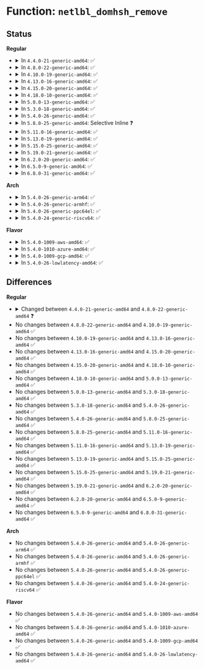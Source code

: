 # Function: <code>netlbl_domhsh_remove</code>

## Status
<b>Regular</b>
<ul>
<li>
<details>
<summary>In <code>4.4.0-21-generic-amd64</code>: ✅</summary>

```c
int netlbl_domhsh_remove(const char * domain, struct netlbl_audit * audit_info)
```

```json
{
  "name": "netlbl_domhsh_remove",
  "collision_type": "Unique Global",
  "inline_type": "No",
  "funcs": [
    {
      "addr": 18446744071587286176,
      "name": "netlbl_domhsh_remove",
      "external": true,
      "loc": "net/netlabel/netlabel_domainhash.c:636",
      "file": "net/netlabel/netlabel_domainhash.c",
      "inline": "seen, unknown",
      "caller_inline": [],
      "caller_func": [
        "net/netlabel/netlabel_kapi.c:netlbl_cfg_map_del",
        "net/netlabel/netlabel_domainhash.c:netlbl_domhsh_remove_default",
        "net/netlabel/netlabel_mgmt.c:netlbl_mgmt_remove"
      ]
    }
  ],
  "symbols": [
    {
      "addr": 18446744071587286176,
      "name": "netlbl_domhsh_remove",
      "section": ".text",
      "bind": "STB_GLOBAL",
      "size": 56
    }
  ]
}
```
</details>
</li>
<li>
<details>
<summary>In <code>4.8.0-22-generic-amd64</code>: ✅</summary>

```c
int netlbl_domhsh_remove(const char * domain, u16 family, struct netlbl_audit * audit_info)
```

```json
{
  "name": "netlbl_domhsh_remove",
  "collision_type": "Unique Global",
  "inline_type": "No",
  "funcs": [
    {
      "addr": 18446744071587753984,
      "name": "netlbl_domhsh_remove",
      "external": true,
      "loc": "net/netlabel/netlabel_domainhash.c:807",
      "file": "net/netlabel/netlabel_domainhash.c",
      "inline": "seen, unknown",
      "caller_inline": [],
      "caller_func": [
        "net/netlabel/netlabel_kapi.c:netlbl_cfg_map_del",
        "net/netlabel/netlabel_domainhash.c:netlbl_domhsh_remove_default",
        "net/netlabel/netlabel_mgmt.c:netlbl_mgmt_remove"
      ]
    }
  ],
  "symbols": [
    {
      "addr": 18446744071587753984,
      "name": "netlbl_domhsh_remove",
      "section": ".text",
      "bind": "STB_GLOBAL",
      "size": 179
    }
  ]
}
```
</details>
</li>
<li>
<details>
<summary>In <code>4.10.0-19-generic-amd64</code>: ✅</summary>

```c
int netlbl_domhsh_remove(const char * domain, u16 family, struct netlbl_audit * audit_info)
```

```json
{
  "name": "netlbl_domhsh_remove",
  "collision_type": "Unique Global",
  "inline_type": "No",
  "funcs": [
    {
      "addr": 18446744071587969200,
      "name": "netlbl_domhsh_remove",
      "external": true,
      "loc": "net/netlabel/netlabel_domainhash.c:807",
      "file": "net/netlabel/netlabel_domainhash.c",
      "inline": "seen, unknown",
      "caller_inline": [],
      "caller_func": [
        "net/netlabel/netlabel_kapi.c:netlbl_cfg_map_del",
        "net/netlabel/netlabel_domainhash.c:netlbl_domhsh_remove_default",
        "net/netlabel/netlabel_mgmt.c:netlbl_mgmt_remove"
      ]
    }
  ],
  "symbols": [
    {
      "addr": 18446744071587969200,
      "name": "netlbl_domhsh_remove",
      "section": ".text",
      "bind": "STB_GLOBAL",
      "size": 179
    }
  ]
}
```
</details>
</li>
<li>
<details>
<summary>In <code>4.13.0-16-generic-amd64</code>: ✅</summary>

```c
int netlbl_domhsh_remove(const char * domain, u16 family, struct netlbl_audit * audit_info)
```

```json
{
  "name": "netlbl_domhsh_remove",
  "collision_type": "Unique Global",
  "inline_type": "No",
  "funcs": [
    {
      "addr": 18446744071588127328,
      "name": "netlbl_domhsh_remove",
      "external": true,
      "loc": "net/netlabel/netlabel_domainhash.c:807",
      "file": "net/netlabel/netlabel_domainhash.c",
      "inline": "seen, unknown",
      "caller_inline": [],
      "caller_func": [
        "net/netlabel/netlabel_kapi.c:netlbl_cfg_map_del",
        "net/netlabel/netlabel_domainhash.c:netlbl_domhsh_remove_default",
        "net/netlabel/netlabel_mgmt.c:netlbl_mgmt_remove"
      ]
    }
  ],
  "symbols": [
    {
      "addr": 18446744071588127328,
      "name": "netlbl_domhsh_remove",
      "section": ".text",
      "bind": "STB_GLOBAL",
      "size": 176
    }
  ]
}
```
</details>
</li>
<li>
<details>
<summary>In <code>4.15.0-20-generic-amd64</code>: ✅</summary>

```c
int netlbl_domhsh_remove(const char * domain, u16 family, struct netlbl_audit * audit_info)
```

```json
{
  "name": "netlbl_domhsh_remove",
  "collision_type": "Unique Global",
  "inline_type": "No",
  "funcs": [
    {
      "addr": 18446744071588675152,
      "name": "netlbl_domhsh_remove",
      "external": true,
      "loc": "net/netlabel/netlabel_domainhash.c:807",
      "file": "net/netlabel/netlabel_domainhash.c",
      "inline": "seen, unknown",
      "caller_inline": [],
      "caller_func": [
        "net/netlabel/netlabel_kapi.c:netlbl_cfg_map_del",
        "net/netlabel/netlabel_domainhash.c:netlbl_domhsh_remove_default",
        "net/netlabel/netlabel_mgmt.c:netlbl_mgmt_remove"
      ]
    }
  ],
  "symbols": [
    {
      "addr": 18446744071588675152,
      "name": "netlbl_domhsh_remove",
      "section": ".text",
      "bind": "STB_GLOBAL",
      "size": 176
    }
  ]
}
```
</details>
</li>
<li>
<details>
<summary>In <code>4.18.0-10-generic-amd64</code>: ✅</summary>

```c
int netlbl_domhsh_remove(const char * domain, u16 family, struct netlbl_audit * audit_info)
```

```json
{
  "name": "netlbl_domhsh_remove",
  "collision_type": "Unique Global",
  "inline_type": "No",
  "funcs": [
    {
      "addr": 18446744071589041680,
      "name": "netlbl_domhsh_remove",
      "external": true,
      "loc": "net/netlabel/netlabel_domainhash.c:807",
      "file": "net/netlabel/netlabel_domainhash.c",
      "inline": "seen, unknown",
      "caller_inline": [],
      "caller_func": [
        "net/netlabel/netlabel_kapi.c:netlbl_cfg_map_del",
        "net/netlabel/netlabel_domainhash.c:netlbl_domhsh_remove_default",
        "net/netlabel/netlabel_mgmt.c:netlbl_mgmt_remove"
      ]
    }
  ],
  "symbols": [
    {
      "addr": 18446744071589041680,
      "name": "netlbl_domhsh_remove",
      "section": ".text",
      "bind": "STB_GLOBAL",
      "size": 179
    }
  ]
}
```
</details>
</li>
<li>
<details>
<summary>In <code>5.0.0-13-generic-amd64</code>: ✅</summary>

```c
int netlbl_domhsh_remove(const char * domain, u16 family, struct netlbl_audit * audit_info)
```

```json
{
  "name": "netlbl_domhsh_remove",
  "collision_type": "Unique Global",
  "inline_type": "No",
  "funcs": [
    {
      "addr": 18446744071589267680,
      "name": "netlbl_domhsh_remove",
      "external": true,
      "loc": "net/netlabel/netlabel_domainhash.c:807",
      "file": "net/netlabel/netlabel_domainhash.c",
      "inline": "seen, unknown",
      "caller_inline": [],
      "caller_func": [
        "net/netlabel/netlabel_kapi.c:netlbl_cfg_map_del",
        "net/netlabel/netlabel_domainhash.c:netlbl_domhsh_remove_default",
        "net/netlabel/netlabel_mgmt.c:netlbl_mgmt_remove"
      ]
    }
  ],
  "symbols": [
    {
      "addr": 18446744071589267680,
      "name": "netlbl_domhsh_remove",
      "section": ".text",
      "bind": "STB_GLOBAL",
      "size": 179
    }
  ]
}
```
</details>
</li>
<li>
<details>
<summary>In <code>5.3.0-18-generic-amd64</code>: ✅</summary>

```c
int netlbl_domhsh_remove(const char * domain, u16 family, struct netlbl_audit * audit_info)
```

```json
{
  "name": "netlbl_domhsh_remove",
  "collision_type": "Unique Global",
  "inline_type": "No",
  "funcs": [
    {
      "addr": 18446744071589723024,
      "name": "netlbl_domhsh_remove",
      "external": true,
      "loc": "net/netlabel/netlabel_domainhash.c:793",
      "file": "net/netlabel/netlabel_domainhash.c",
      "inline": "seen, unknown",
      "caller_inline": [],
      "caller_func": [
        "net/netlabel/netlabel_kapi.c:netlbl_cfg_map_del",
        "net/netlabel/netlabel_domainhash.c:netlbl_domhsh_remove_default",
        "net/netlabel/netlabel_mgmt.c:netlbl_mgmt_remove"
      ]
    }
  ],
  "symbols": [
    {
      "addr": 18446744071589723024,
      "name": "netlbl_domhsh_remove",
      "section": ".text",
      "bind": "STB_GLOBAL",
      "size": 182
    }
  ]
}
```
</details>
</li>
<li>
<details>
<summary>In <code>5.4.0-26-generic-amd64</code>: ✅</summary>

```c
int netlbl_domhsh_remove(const char * domain, u16 family, struct netlbl_audit * audit_info)
```

```json
{
  "name": "netlbl_domhsh_remove",
  "collision_type": "Unique Global",
  "inline_type": "No",
  "funcs": [
    {
      "addr": 18446744071589947328,
      "name": "netlbl_domhsh_remove",
      "external": true,
      "loc": "net/netlabel/netlabel_domainhash.c:793",
      "file": "net/netlabel/netlabel_domainhash.c",
      "inline": "seen, unknown",
      "caller_inline": [],
      "caller_func": [
        "net/netlabel/netlabel_kapi.c:netlbl_cfg_map_del",
        "net/netlabel/netlabel_domainhash.c:netlbl_domhsh_remove_default",
        "net/netlabel/netlabel_mgmt.c:netlbl_mgmt_remove"
      ]
    }
  ],
  "symbols": [
    {
      "addr": 18446744071589947328,
      "name": "netlbl_domhsh_remove",
      "section": ".text",
      "bind": "STB_GLOBAL",
      "size": 182
    }
  ]
}
```
</details>
</li>
<li>
<details>
<summary>In <code>5.8.0-25-generic-amd64</code>: Selective Inline ❓</summary>

```c
int netlbl_domhsh_remove(const char * domain, u16 family, struct netlbl_audit * audit_info)
```

```json
{
  "name": "netlbl_domhsh_remove",
  "collision_type": "Unique Global",
  "inline_type": "Selective",
  "funcs": [
    {
      "addr": 18446744071590977317,
      "name": "netlbl_domhsh_remove",
      "external": true,
      "loc": "net/netlabel/netlabel_domainhash.c:795",
      "file": "net/netlabel/netlabel_domainhash.c",
      "inline": "not declared, inlined",
      "caller_inline": [
        "net/netlabel/netlabel_domainhash.c:netlbl_domhsh_remove_default"
      ],
      "caller_func": [
        "net/netlabel/netlabel_kapi.c:netlbl_cfg_map_del",
        "net/netlabel/netlabel_mgmt.c:netlbl_mgmt_remove"
      ]
    }
  ],
  "symbols": [
    {
      "addr": 18446744071590977104,
      "name": "netlbl_domhsh_remove",
      "section": ".text",
      "bind": "STB_GLOBAL",
      "size": 204
    }
  ]
}
```
</details>
</li>
<li>
<details>
<summary>In <code>5.11.0-16-generic-amd64</code>: ✅</summary>

```c
int netlbl_domhsh_remove(const char * domain, u16 family, struct netlbl_audit * audit_info)
```

```json
{
  "name": "netlbl_domhsh_remove",
  "collision_type": "Unique Global",
  "inline_type": "No",
  "funcs": [
    {
      "addr": 18446744071591041872,
      "name": "netlbl_domhsh_remove",
      "external": true,
      "loc": "net/netlabel/netlabel_domainhash.c:794",
      "file": "net/netlabel/netlabel_domainhash.c",
      "inline": "seen, unknown",
      "caller_inline": [],
      "caller_func": [
        "net/netlabel/netlabel_kapi.c:netlbl_cfg_map_del",
        "net/netlabel/netlabel_domainhash.c:netlbl_domhsh_remove_default",
        "net/netlabel/netlabel_mgmt.c:netlbl_mgmt_remove"
      ]
    }
  ],
  "symbols": [
    {
      "addr": 18446744071591041872,
      "name": "netlbl_domhsh_remove",
      "section": ".text",
      "bind": "STB_GLOBAL",
      "size": 197
    }
  ]
}
```
</details>
</li>
<li>
<details>
<summary>In <code>5.13.0-19-generic-amd64</code>: ✅</summary>

```c
int netlbl_domhsh_remove(const char * domain, u16 family, struct netlbl_audit * audit_info)
```

```json
{
  "name": "netlbl_domhsh_remove",
  "collision_type": "Unique Global",
  "inline_type": "No",
  "funcs": [
    {
      "addr": 18446744071590972464,
      "name": "netlbl_domhsh_remove",
      "external": true,
      "loc": "net/netlabel/netlabel_domainhash.c:794",
      "file": "net/netlabel/netlabel_domainhash.c",
      "inline": "seen, unknown",
      "caller_inline": [],
      "caller_func": [
        "net/netlabel/netlabel_kapi.c:netlbl_cfg_map_del",
        "net/netlabel/netlabel_domainhash.c:netlbl_domhsh_remove_default",
        "net/netlabel/netlabel_mgmt.c:netlbl_mgmt_remove"
      ]
    }
  ],
  "symbols": [
    {
      "addr": 18446744071590972464,
      "name": "netlbl_domhsh_remove",
      "section": ".text",
      "bind": "STB_GLOBAL",
      "size": 197
    }
  ]
}
```
</details>
</li>
<li>
<details>
<summary>In <code>5.15.0-25-generic-amd64</code>: ✅</summary>

```c
int netlbl_domhsh_remove(const char * domain, u16 family, struct netlbl_audit * audit_info)
```

```json
{
  "name": "netlbl_domhsh_remove",
  "collision_type": "Unique Global",
  "inline_type": "No",
  "funcs": [
    {
      "addr": 18446744071591810000,
      "name": "netlbl_domhsh_remove",
      "external": true,
      "loc": "net/netlabel/netlabel_domainhash.c:794",
      "file": "net/netlabel/netlabel_domainhash.c",
      "inline": "seen, unknown",
      "caller_inline": [],
      "caller_func": [
        "net/netlabel/netlabel_kapi.c:netlbl_cfg_map_del",
        "net/netlabel/netlabel_domainhash.c:netlbl_domhsh_remove_default",
        "net/netlabel/netlabel_mgmt.c:netlbl_mgmt_remove"
      ]
    }
  ],
  "symbols": [
    {
      "addr": 18446744071591810000,
      "name": "netlbl_domhsh_remove",
      "section": ".text",
      "bind": "STB_GLOBAL",
      "size": 197
    }
  ]
}
```
</details>
</li>
<li>
<details>
<summary>In <code>5.19.0-21-generic-amd64</code>: ✅</summary>

```c
int netlbl_domhsh_remove(const char * domain, u16 family, struct netlbl_audit * audit_info)
```

```json
{
  "name": "netlbl_domhsh_remove",
  "collision_type": "Unique Global",
  "inline_type": "No",
  "funcs": [
    {
      "addr": 18446744071593522000,
      "name": "netlbl_domhsh_remove",
      "external": true,
      "loc": "net/netlabel/netlabel_domainhash.c:794",
      "file": "net/netlabel/netlabel_domainhash.c",
      "inline": "seen, unknown",
      "caller_inline": [],
      "caller_func": [
        "net/netlabel/netlabel_kapi.c:netlbl_cfg_map_del",
        "net/netlabel/netlabel_domainhash.c:netlbl_domhsh_remove_default",
        "net/netlabel/netlabel_mgmt.c:netlbl_mgmt_remove"
      ]
    }
  ],
  "symbols": [
    {
      "addr": 18446744071593522000,
      "name": "netlbl_domhsh_remove",
      "section": ".text",
      "bind": "STB_GLOBAL",
      "size": 276
    }
  ]
}
```
</details>
</li>
<li>
<details>
<summary>In <code>6.2.0-20-generic-amd64</code>: ✅</summary>

```c
int netlbl_domhsh_remove(const char * domain, u16 family, struct netlbl_audit * audit_info)
```

```json
{
  "name": "netlbl_domhsh_remove",
  "collision_type": "Unique Global",
  "inline_type": "No",
  "funcs": [
    {
      "addr": 18446744071595442208,
      "name": "netlbl_domhsh_remove",
      "external": true,
      "loc": "net/netlabel/netlabel_domainhash.c:794",
      "file": "net/netlabel/netlabel_domainhash.c",
      "inline": "seen, unknown",
      "caller_inline": [],
      "caller_func": [
        "net/netlabel/netlabel_kapi.c:netlbl_cfg_map_del",
        "net/netlabel/netlabel_domainhash.c:netlbl_domhsh_remove_default",
        "net/netlabel/netlabel_mgmt.c:netlbl_mgmt_remove"
      ]
    }
  ],
  "symbols": [
    {
      "addr": 18446744071595442208,
      "name": "netlbl_domhsh_remove",
      "section": ".text",
      "bind": "STB_GLOBAL",
      "size": 276
    }
  ]
}
```
</details>
</li>
<li>
<details>
<summary>In <code>6.5.0-9-generic-amd64</code>: ✅</summary>

```c
int netlbl_domhsh_remove(const char * domain, u16 family, struct netlbl_audit * audit_info)
```

```json
{
  "name": "netlbl_domhsh_remove",
  "collision_type": "Unique Global",
  "inline_type": "No",
  "funcs": [
    {
      "addr": 18446744071595949168,
      "name": "netlbl_domhsh_remove",
      "external": true,
      "loc": "net/netlabel/netlabel_domainhash.c:794",
      "file": "net/netlabel/netlabel_domainhash.c",
      "inline": "seen, unknown",
      "caller_inline": [],
      "caller_func": [
        "net/netlabel/netlabel_kapi.c:netlbl_cfg_map_del",
        "net/netlabel/netlabel_domainhash.c:netlbl_domhsh_remove_default",
        "net/netlabel/netlabel_mgmt.c:netlbl_mgmt_remove"
      ]
    }
  ],
  "symbols": [
    {
      "addr": 18446744071595949168,
      "name": "netlbl_domhsh_remove",
      "section": ".text",
      "bind": "STB_GLOBAL",
      "size": 276
    }
  ]
}
```
</details>
</li>
<li>
<details>
<summary>In <code>6.8.0-31-generic-amd64</code>: ✅</summary>

```c
int netlbl_domhsh_remove(const char * domain, u16 family, struct netlbl_audit * audit_info)
```

```json
{
  "name": "netlbl_domhsh_remove",
  "collision_type": "Unique Global",
  "inline_type": "No",
  "funcs": [
    {
      "addr": 18446744071596811040,
      "name": "netlbl_domhsh_remove",
      "external": true,
      "loc": "net/netlabel/netlabel_domainhash.c:794",
      "file": "net/netlabel/netlabel_domainhash.c",
      "inline": "seen, unknown",
      "caller_inline": [],
      "caller_func": [
        "net/netlabel/netlabel_kapi.c:netlbl_cfg_map_del",
        "net/netlabel/netlabel_domainhash.c:netlbl_domhsh_remove_default",
        "net/netlabel/netlabel_mgmt.c:netlbl_mgmt_remove"
      ]
    }
  ],
  "symbols": [
    {
      "addr": 18446744071596811040,
      "name": "netlbl_domhsh_remove",
      "section": ".text",
      "bind": "STB_GLOBAL",
      "size": 276
    }
  ]
}
```
</details>
</li>
</ul>
<b>Arch</b>
<ul>
<li>
<details>
<summary>In <code>5.4.0-26-generic-arm64</code>: ✅</summary>

```c
int netlbl_domhsh_remove(const char * domain, u16 family, struct netlbl_audit * audit_info)
```

```json
{
  "name": "netlbl_domhsh_remove",
  "collision_type": "Unique Global",
  "inline_type": "No",
  "funcs": [
    {
      "addr": 18446603336503679416,
      "name": "netlbl_domhsh_remove",
      "external": true,
      "loc": "net/netlabel/netlabel_domainhash.c:793",
      "file": "net/netlabel/netlabel_domainhash.c",
      "inline": "seen, unknown",
      "caller_inline": [],
      "caller_func": [
        "net/netlabel/netlabel_kapi.c:netlbl_cfg_map_del",
        "net/netlabel/netlabel_domainhash.c:netlbl_domhsh_remove_default",
        "net/netlabel/netlabel_mgmt.c:netlbl_mgmt_remove"
      ]
    }
  ],
  "symbols": [
    {
      "addr": 18446603336503679416,
      "name": "netlbl_domhsh_remove",
      "section": ".text",
      "bind": "STB_GLOBAL",
      "size": 220
    }
  ]
}
```
</details>
</li>
<li>
<details>
<summary>In <code>5.4.0-26-generic-armhf</code>: ✅</summary>

```c
int netlbl_domhsh_remove(const char * domain, u16 family, struct netlbl_audit * audit_info)
```

```json
{
  "name": "netlbl_domhsh_remove",
  "collision_type": "Unique Global",
  "inline_type": "No",
  "funcs": [
    {
      "addr": 3236315960,
      "name": "netlbl_domhsh_remove",
      "external": true,
      "loc": "net/netlabel/netlabel_domainhash.c:793",
      "file": "net/netlabel/netlabel_domainhash.c",
      "inline": "seen, unknown",
      "caller_inline": [],
      "caller_func": [
        "net/netlabel/netlabel_kapi.c:netlbl_cfg_map_del",
        "net/netlabel/netlabel_domainhash.c:netlbl_domhsh_remove_default",
        "net/netlabel/netlabel_mgmt.c:netlbl_mgmt_remove"
      ]
    }
  ],
  "symbols": [
    {
      "addr": 3236315960,
      "name": "netlbl_domhsh_remove",
      "section": ".text",
      "bind": "STB_GLOBAL",
      "size": 184
    }
  ]
}
```
</details>
</li>
<li>
<details>
<summary>In <code>5.4.0-26-generic-ppc64el</code>: ✅</summary>

```c
int netlbl_domhsh_remove(const char * domain, u16 family, struct netlbl_audit * audit_info)
```

```json
{
  "name": "netlbl_domhsh_remove",
  "collision_type": "Unique Global",
  "inline_type": "No",
  "funcs": [
    {
      "addr": 13835058055297505776,
      "name": "netlbl_domhsh_remove",
      "external": true,
      "loc": "net/netlabel/netlabel_domainhash.c:793",
      "file": "net/netlabel/netlabel_domainhash.c",
      "inline": "seen, unknown",
      "caller_inline": [],
      "caller_func": [
        "net/netlabel/netlabel_kapi.c:netlbl_cfg_map_del",
        "net/netlabel/netlabel_domainhash.c:netlbl_domhsh_remove_default",
        "net/netlabel/netlabel_mgmt.c:netlbl_mgmt_remove"
      ]
    }
  ],
  "symbols": [
    {
      "addr": 13835058055297505776,
      "name": "netlbl_domhsh_remove",
      "section": ".text",
      "bind": "STB_GLOBAL",
      "size": 288
    }
  ]
}
```
</details>
</li>
<li>
<details>
<summary>In <code>5.4.0-24-generic-riscv64</code>: ✅</summary>

```c
int netlbl_domhsh_remove(const char * domain, u16 family, struct netlbl_audit * audit_info)
```

```json
{
  "name": "netlbl_domhsh_remove",
  "collision_type": "Unique Global",
  "inline_type": "No",
  "funcs": [
    {
      "addr": 18446743936279615010,
      "name": "netlbl_domhsh_remove",
      "external": true,
      "loc": "net/netlabel/netlabel_domainhash.c:793",
      "file": "net/netlabel/netlabel_domainhash.c",
      "inline": "seen, unknown",
      "caller_inline": [],
      "caller_func": [
        "net/netlabel/netlabel_kapi.c:netlbl_cfg_map_del",
        "net/netlabel/netlabel_domainhash.c:netlbl_domhsh_remove_default",
        "net/netlabel/netlabel_mgmt.c:netlbl_mgmt_remove"
      ]
    }
  ],
  "symbols": [
    {
      "addr": 18446743936279615010,
      "name": "netlbl_domhsh_remove",
      "section": ".text",
      "bind": "STB_GLOBAL",
      "size": 158
    }
  ]
}
```
</details>
</li>
</ul>
<b>Flavor</b>
<ul>
<li>
<details>
<summary>In <code>5.4.0-1009-aws-amd64</code>: ✅</summary>

```c
int netlbl_domhsh_remove(const char * domain, u16 family, struct netlbl_audit * audit_info)
```

```json
{
  "name": "netlbl_domhsh_remove",
  "collision_type": "Unique Global",
  "inline_type": "No",
  "funcs": [
    {
      "addr": 18446744071589550928,
      "name": "netlbl_domhsh_remove",
      "external": true,
      "loc": "net/netlabel/netlabel_domainhash.c:793",
      "file": "net/netlabel/netlabel_domainhash.c",
      "inline": "seen, unknown",
      "caller_inline": [],
      "caller_func": [
        "net/netlabel/netlabel_kapi.c:netlbl_cfg_map_del",
        "net/netlabel/netlabel_domainhash.c:netlbl_domhsh_remove_default",
        "net/netlabel/netlabel_mgmt.c:netlbl_mgmt_remove"
      ]
    }
  ],
  "symbols": [
    {
      "addr": 18446744071589550928,
      "name": "netlbl_domhsh_remove",
      "section": ".text",
      "bind": "STB_GLOBAL",
      "size": 182
    }
  ]
}
```
</details>
</li>
<li>
<details>
<summary>In <code>5.4.0-1010-azure-amd64</code>: ✅</summary>

```c
int netlbl_domhsh_remove(const char * domain, u16 family, struct netlbl_audit * audit_info)
```

```json
{
  "name": "netlbl_domhsh_remove",
  "collision_type": "Unique Global",
  "inline_type": "No",
  "funcs": [
    {
      "addr": 18446744071589275504,
      "name": "netlbl_domhsh_remove",
      "external": true,
      "loc": "net/netlabel/netlabel_domainhash.c:793",
      "file": "net/netlabel/netlabel_domainhash.c",
      "inline": "seen, unknown",
      "caller_inline": [],
      "caller_func": [
        "net/netlabel/netlabel_kapi.c:netlbl_cfg_map_del",
        "net/netlabel/netlabel_domainhash.c:netlbl_domhsh_remove_default",
        "net/netlabel/netlabel_mgmt.c:netlbl_mgmt_remove"
      ]
    }
  ],
  "symbols": [
    {
      "addr": 18446744071589275504,
      "name": "netlbl_domhsh_remove",
      "section": ".text",
      "bind": "STB_GLOBAL",
      "size": 182
    }
  ]
}
```
</details>
</li>
<li>
<details>
<summary>In <code>5.4.0-1009-gcp-amd64</code>: ✅</summary>

```c
int netlbl_domhsh_remove(const char * domain, u16 family, struct netlbl_audit * audit_info)
```

```json
{
  "name": "netlbl_domhsh_remove",
  "collision_type": "Unique Global",
  "inline_type": "No",
  "funcs": [
    {
      "addr": 18446744071589992960,
      "name": "netlbl_domhsh_remove",
      "external": true,
      "loc": "net/netlabel/netlabel_domainhash.c:793",
      "file": "net/netlabel/netlabel_domainhash.c",
      "inline": "seen, unknown",
      "caller_inline": [],
      "caller_func": [
        "net/netlabel/netlabel_kapi.c:netlbl_cfg_map_del",
        "net/netlabel/netlabel_domainhash.c:netlbl_domhsh_remove_default",
        "net/netlabel/netlabel_mgmt.c:netlbl_mgmt_remove"
      ]
    }
  ],
  "symbols": [
    {
      "addr": 18446744071589992960,
      "name": "netlbl_domhsh_remove",
      "section": ".text",
      "bind": "STB_GLOBAL",
      "size": 182
    }
  ]
}
```
</details>
</li>
<li>
<details>
<summary>In <code>5.4.0-26-lowlatency-amd64</code>: ✅</summary>

```c
int netlbl_domhsh_remove(const char * domain, u16 family, struct netlbl_audit * audit_info)
```

```json
{
  "name": "netlbl_domhsh_remove",
  "collision_type": "Unique Global",
  "inline_type": "No",
  "funcs": [
    {
      "addr": 18446744071590042960,
      "name": "netlbl_domhsh_remove",
      "external": true,
      "loc": "net/netlabel/netlabel_domainhash.c:793",
      "file": "net/netlabel/netlabel_domainhash.c",
      "inline": "seen, unknown",
      "caller_inline": [],
      "caller_func": [
        "net/netlabel/netlabel_kapi.c:netlbl_cfg_map_del",
        "net/netlabel/netlabel_domainhash.c:netlbl_domhsh_remove_default",
        "net/netlabel/netlabel_mgmt.c:netlbl_mgmt_remove"
      ]
    }
  ],
  "symbols": [
    {
      "addr": 18446744071590042960,
      "name": "netlbl_domhsh_remove",
      "section": ".text",
      "bind": "STB_GLOBAL",
      "size": 183
    }
  ]
}
```
</details>
</li>
</ul>

## Differences
<b>Regular</b>
<ul>
<li>
<details>
<summary>Changed between <code>4.4.0-21-generic-amd64</code> and <code>4.8.0-22-generic-amd64</code> ❓</summary>
<ul>
<li>
<b>Param added. </b>
<code>u16 family</code>
</li>
<li>
<b>Param reordered. </b>
<code>domain, audit_info</code> ➡️ <code>domain, family, audit_info</code>
</li>
</ul>
</details>
</li>
<li>
No changes between <code>4.8.0-22-generic-amd64</code> and <code>4.10.0-19-generic-amd64</code> ✅
</li>
<li>
No changes between <code>4.10.0-19-generic-amd64</code> and <code>4.13.0-16-generic-amd64</code> ✅
</li>
<li>
No changes between <code>4.13.0-16-generic-amd64</code> and <code>4.15.0-20-generic-amd64</code> ✅
</li>
<li>
No changes between <code>4.15.0-20-generic-amd64</code> and <code>4.18.0-10-generic-amd64</code> ✅
</li>
<li>
No changes between <code>4.18.0-10-generic-amd64</code> and <code>5.0.0-13-generic-amd64</code> ✅
</li>
<li>
No changes between <code>5.0.0-13-generic-amd64</code> and <code>5.3.0-18-generic-amd64</code> ✅
</li>
<li>
No changes between <code>5.3.0-18-generic-amd64</code> and <code>5.4.0-26-generic-amd64</code> ✅
</li>
<li>
No changes between <code>5.4.0-26-generic-amd64</code> and <code>5.8.0-25-generic-amd64</code> ✅
</li>
<li>
No changes between <code>5.8.0-25-generic-amd64</code> and <code>5.11.0-16-generic-amd64</code> ✅
</li>
<li>
No changes between <code>5.11.0-16-generic-amd64</code> and <code>5.13.0-19-generic-amd64</code> ✅
</li>
<li>
No changes between <code>5.13.0-19-generic-amd64</code> and <code>5.15.0-25-generic-amd64</code> ✅
</li>
<li>
No changes between <code>5.15.0-25-generic-amd64</code> and <code>5.19.0-21-generic-amd64</code> ✅
</li>
<li>
No changes between <code>5.19.0-21-generic-amd64</code> and <code>6.2.0-20-generic-amd64</code> ✅
</li>
<li>
No changes between <code>6.2.0-20-generic-amd64</code> and <code>6.5.0-9-generic-amd64</code> ✅
</li>
<li>
No changes between <code>6.5.0-9-generic-amd64</code> and <code>6.8.0-31-generic-amd64</code> ✅
</li>
</ul>
<b>Arch</b>
<ul>
<li>
No changes between <code>5.4.0-26-generic-amd64</code> and <code>5.4.0-26-generic-arm64</code> ✅
</li>
<li>
No changes between <code>5.4.0-26-generic-amd64</code> and <code>5.4.0-26-generic-armhf</code> ✅
</li>
<li>
No changes between <code>5.4.0-26-generic-amd64</code> and <code>5.4.0-26-generic-ppc64el</code> ✅
</li>
<li>
No changes between <code>5.4.0-26-generic-amd64</code> and <code>5.4.0-24-generic-riscv64</code> ✅
</li>
</ul>
<b>Flavor</b>
<ul>
<li>
No changes between <code>5.4.0-26-generic-amd64</code> and <code>5.4.0-1009-aws-amd64</code> ✅
</li>
<li>
No changes between <code>5.4.0-26-generic-amd64</code> and <code>5.4.0-1010-azure-amd64</code> ✅
</li>
<li>
No changes between <code>5.4.0-26-generic-amd64</code> and <code>5.4.0-1009-gcp-amd64</code> ✅
</li>
<li>
No changes between <code>5.4.0-26-generic-amd64</code> and <code>5.4.0-26-lowlatency-amd64</code> ✅
</li>
</ul>
